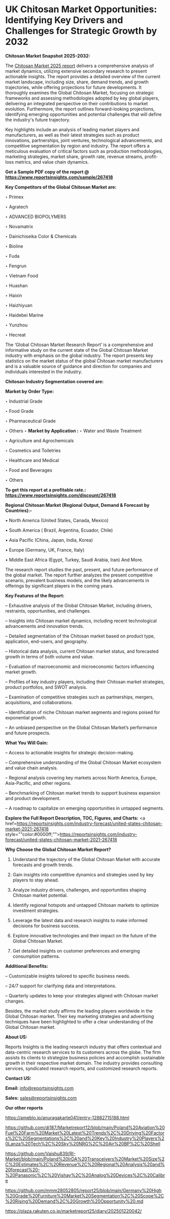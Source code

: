 # UK Chitosan Market Opportunities: Identifying Key Drivers and Challenges for Strategic Growth by 2032

<strong>Chitosan Market Snapshot 2025-2032:</strong>

The <a href=https://www.reportsinsights.com/sample/267418>Chitosan Market 2025 report</a> delivers a comprehensive analysis of market dynamics, utilizing extensive secondary research to present actionable insights. The report provides a detailed overview of the current market landscape, including size, share, demand trends, and growth trajectories, while offering projections for future developments. It thoroughly examines the Global Chitosan Market, focusing on strategic frameworks and assessing methodologies adopted by key global players, delivering an integrated perspective on their contributions to market evolution. Furthermore, the report outlines forward-looking projections, identifying emerging opportunities and potential challenges that will define the industry's future trajectory.

Key highlights include an analysis of leading market players and manufacturers, as well as their latest strategies such as product innovations, partnerships, joint ventures, technological advancements, and competitive segmentation by region and industry. The report offers a meticulous evaluation of critical factors such as production methodologies, marketing strategies, market share, growth rate, revenue streams, profit-loss metrics, and value chain dynamics.

<strong>Get a Sample PDF copy of the report @ <a href=https://www.reportsinsights.com/sample/267418 style=color:#0000ff;>https://www.reportsinsights.com/sample/267418</a></strong>

<strong>Key Competitors of the Global Chitosan Market are:</strong>

‣ Primex

‣ Agratech

‣ ADVANCED BIOPOLYMERS

‣ Novamatrix

‣ Dainichiseika Color & Chemicals

‣ Bioline

‣ Fuda

‣ Fengrun

‣ Vietnam Food

‣ Huashan

‣ Haixin

‣ Haizhiyuan

‣ Haidebei Marine

‣ Yunzhou

‣ Hecreat

The ‘Global Chitosan Market Research Report’ is a comprehensive and informative study on the current state of the Global Chitosan Market industry with emphasis on the global industry. The report presents key statistics on the market status of the global Chitosan market manufacturers and is a valuable source of guidance and direction for companies and individuals interested in the industry.

<strong>Chitosan Industry Segmentation covered are:</strong>

<strong>Market by Order Type: </strong>

‣ Industrial Grade

‣ Food Grade

‣ Pharmaceutical Grade

‣ Others
‣ 
<strong>Market by Application :</strong>
‣ Water and Waste Treatment

‣ Agriculture and Agrochemicals

‣ Cosmetics and Toiletries

‣ Healthcare and Medical

‣ Food and Beverages

‣ Others

<strong>To get this report at a profitable rate.: <a href=https://www.reportsinsights.com/discount/267418 style=color:#0000ff;>https://www.reportsinsights.com/discount/267418</a></strong>

<strong>Regional Chitosan Market (Regional Output, Demand &amp; Forecast by Countries):-</strong>

• North America (United States, Canada, Mexico)

• South America ( Brazil, Argentina, Ecuador, Chile)

• Asia Pacific (China, Japan, India, Korea)

• Europe (Germany, UK, France, Italy)

• Middle East Africa (Egypt, Turkey, Saudi Arabia, Iran) And More.

The research report studies the past, present, and future performance of the global market. The report further analyzes the present competitive scenario, prevalent business models, and the likely advancements in offerings by significant players in the coming years.

<strong>Key Features of the Report:</strong>

– Exhaustive analysis of the Global Chitosan Market, including drivers, restraints, opportunities, and challenges.

– Insights into Chitosan market dynamics, including recent technological advancements and innovation trends.

– Detailed segmentation of the Chitosan market based on product type, application, end-users, and geography.

– Historical data analysis, current Chitosan market status, and forecasted growth in terms of both volume and value.

– Evaluation of macroeconomic and microeconomic factors influencing market growth.

– Profiles of key industry players, including their Chitosan market strategies, product portfolios, and SWOT analysis.

– Examination of competitive strategies such as partnerships, mergers, acquisitions, and collaborations.

– Identification of niche Chitosan market segments and regions poised for exponential growth.

– An unbiased perspective on the Global Chitosan Market’s performance and future prospects.

<strong>What You Will Gain:</strong>

– Access to actionable insights for strategic decision-making.

– Comprehensive understanding of the Global Chitosan Market ecosystem and value chain analysis.

– Regional analysis covering key markets across North America, Europe, Asia-Pacific, and other regions.

– Benchmarking of Chitosan market trends to support business expansion and product development.

– A roadmap to capitalize on emerging opportunities in untapped segments.

<strong>Explore the Full Report Description, TOC, Figures, and Charts:</strong>
<a href=https://reportsinsights.com/industry-forecast/united-states-chitosan-market-2021-267418 style=""color:#0000ff;"">https://reportsinsights.com/industry-forecast/united-states-chitosan-market-2021-267418</a>

<strong>Why Choose the Global Chitosan Market Report?</strong>

1. Understand the trajectory of the Global Chitosan Market with accurate forecasts and growth trends.

2. Gain insights into competitive dynamics and strategies used by key players to stay ahead.

3. Analyze industry drivers, challenges, and opportunities shaping Chitosan market potential.

4. Identify regional hotspots and untapped Chitosan markets to optimize investment strategies.

5. Leverage the latest data and research insights to make informed decisions for business success.

6. Explore innovative technologies and their impact on the future of the Global Chitosan Market.

7. Get detailed insights on customer preferences and emerging consumption patterns.

<strong>Additional Benefits:</strong>

– Customizable insights tailored to specific business needs.

– 24/7 support for clarifying data and interpretations.

– Quarterly updates to keep your strategies aligned with Chitosan market changes.

Besides, the market study affirms the leading players worldwide in the Global Chitosan market. Their key marketing strategies and advertising techniques have been highlighted to offer a clear understanding of the Global Chitosan market.

<strong><strong>About US</strong>:</strong>

Reports Insights is the leading research industry that offers contextual and data-centric research services to its customers across the globe. The firm assists its clients to strategize business policies and accomplish sustainable growth in their respective market domain. The industry provides consulting services, syndicated research reports, and customized research reports.

<strong>Contact US:</strong>

<p class=><b>Email:</b> <a href=mailto:info@reportsinsights.com>info@reportsinsights.com</a></p>
<p class=><b>Sales:</b> <a href=mailto:sales@reportsinsights.com>sales@reportsinsights.com</a></p>

<strong>Our other reports</strong>

<a href=https://ameblo.jp/anuragakarte041/entry-12882715188.html>https://ameblo.jp/anuragakarte041/entry-12882715188.html</a>

<a href=https://github.com/di187/Marketreport12/blob/main/Poland%20Aviation%20Fuel%20Farm%20Market%20Latest%20Trends%2C%20Driving%20Factors%2C%20Segmentations%2C%20and%20Key%20Industry%20Players%20Lanza%20Tech%2C%20Sky%20NRG%2C%20Air%20BP%2C%20Shell>https://github.com/di187/Marketreport12/blob/main/Poland%20Aviation%20Fuel%20Farm%20Market%20Latest%20Trends%2C%20Driving%20Factors%2C%20Segmentations%2C%20and%20Key%20Industry%20Players%20Lanza%20Tech%2C%20Sky%20NRG%2C%20Air%20BP%2C%20Shell</a>

<a href=https://github.com/Vaishu839/RI-Market/blob/main/Poland%20IrDA%20Transceivers%20Market%20Size%2C%20Estimates%2C%20Revenue%2C%20Regional%20Analysis%20and%20forecast%20-%20Panasonic%2C%20Vishay%2C%20Analog%20Devices%2C%20Calibre>https://github.com/Vaishu839/RI-Market/blob/main/Poland%20IrDA%20Transceivers%20Market%20Size%2C%20Estimates%2C%20Revenue%2C%20Regional%20Analysis%20and%20forecast%20-%20Panasonic%2C%20Vishay%2C%20Analog%20Devices%2C%20Calibre</a>

<a href=https://github.com/mmm28052805/report25/blob/main/Germany%20High%20Grade%20Furniture%20Market%20Segmentation%2C%20Scope%2C%20Rising%20Demand%2C%20Growth%20Opportunity%20.md>https://github.com/mmm28052805/report25/blob/main/Germany%20High%20Grade%20Furniture%20Market%20Segmentation%2C%20Scope%2C%20Rising%20Demand%2C%20Growth%20Opportunity%20.md</a>

<a href=https://plaza.rakuten.co.jp/marketreport25/diary/202501220042/>https://plaza.rakuten.co.jp/marketreport25/diary/202501220042/</a>
